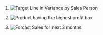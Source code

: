 1. ![Target Line in Variance by Sales Person](https://github.com/prithvirajh98/Power-BI-Projects/assets/127682525/cc60f89c-973b-4962-abae-b9c9e8dcb460)


2. ![Product having the highest profit box](https://github.com/prithvirajh98/Power-BI-Projects/assets/127682525/4615fd43-0941-4215-a30b-4da5b6efe11a)


3. ![Forcast Sales for next 3 months](https://github.com/prithvirajh98/Power-BI-Projects/assets/127682525/1b8e09aa-ef64-41a2-9024-0a3179a8d0fe)

